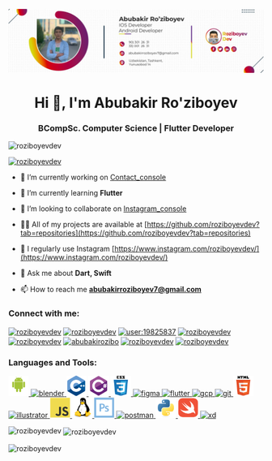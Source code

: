 ![logo](https://github.com/roziboyevdev/roziboyevdev/blob/main/1664665818733.jpeg)
<h1 align="center">Hi 👋, I'm Abubakir Ro'ziboyev</h1>
<h3 align="center">BCompSc. Computer Science | Flutter Developer</h3>

<p align="left"> <img src="https://komarev.com/ghpvc/?username=roziboyevdev&label=Profile%20views&color=0e75b6&style=flat" alt="roziboyevdev" /> </p>

<p align="left"> <a href="https://twitter.com/roziboyevdev" target="blank"><img src="https://img.shields.io/twitter/follow/roziboyevdev?logo=twitter&style=for-the-badge" alt="roziboyevdev" /></a> </p>

- 🔭 I’m currently working on [Contact_console](https://github.com/roziboyevdev/contact_full)

- 🌱 I’m currently learning **Flutter**

- 👯 I’m looking to collaborate on [Instagram_console](https://github.com/roziboyevdev/insta-clone)

- 👨‍💻 All of my projects are available at [https://github.com/roziboyevdev?tab=repositories](https://github.com/roziboyevdev?tab=repositories)

- 📝 I regularly use Instagram [https://www.instagram.com/roziboyevdev/](https://www.instagram.com/roziboyevdev/)

- 💬 Ask me about **Dart, Swift**

- 📫 How to reach me **abubakirroziboyev7@gmail.com**

<h3 align="left">Connect with me:</h3>
<p align="left">
<a href="https://twitter.com/roziboyevdev" target="blank"><img align="center" src="https://raw.githubusercontent.com/rahuldkjain/github-profile-readme-generator/master/src/images/icons/Social/twitter.svg" alt="roziboyevdev" height="30" width="40" /></a>
<a href="https://linkedin.com/in/roziboyevdev" target="blank"><img align="center" src="https://raw.githubusercontent.com/rahuldkjain/github-profile-readme-generator/master/src/images/icons/Social/linked-in-alt.svg" alt="roziboyevdev" height="30" width="40" /></a>
<a href="https://stackoverflow.com/users/user:19825837" target="blank"><img align="center" src="https://raw.githubusercontent.com/rahuldkjain/github-profile-readme-generator/master/src/images/icons/Social/stack-overflow.svg" alt="user:19825837" height="30" width="40" /></a>
<a href="https://fb.com/roziboyevdev" target="blank"><img align="center" src="https://raw.githubusercontent.com/rahuldkjain/github-profile-readme-generator/master/src/images/icons/Social/facebook.svg" alt="roziboyevdev" height="30" width="40" /></a>
<a href="https://instagram.com/roziboyevdev" target="blank"><img align="center" src="https://raw.githubusercontent.com/rahuldkjain/github-profile-readme-generator/master/src/images/icons/Social/instagram.svg" alt="roziboyevdev" height="30" width="40" /></a>
<a href="https://www.behance.net/abubakirozibo" target="blank"><img align="center" src="https://raw.githubusercontent.com/rahuldkjain/github-profile-readme-generator/master/src/images/icons/Social/behance.svg" alt="abubakirozibo" height="30" width="40" /></a>
<a href="https://www.leetcode.com/roziboyevdev" target="blank"><img align="center" src="https://raw.githubusercontent.com/rahuldkjain/github-profile-readme-generator/master/src/images/icons/Social/leet-code.svg" alt="roziboyevdev" height="30" width="40" /></a>
<a href="https://discord.gg/roziboyevdev" target="blank"><img align="center" src="https://raw.githubusercontent.com/rahuldkjain/github-profile-readme-generator/master/src/images/icons/Social/discord.svg" alt="roziboyevdev" height="30" width="40" /></a>
</p>

<h3 align="left">Languages and Tools:</h3>
<p align="left"> <a href="https://developer.android.com" target="_blank" rel="noreferrer"> <img src="https://raw.githubusercontent.com/devicons/devicon/master/icons/android/android-original-wordmark.svg" alt="android" width="40" height="40"/> </a> <a href="https://www.blender.org/" target="_blank" rel="noreferrer"> <img src="https://download.blender.org/branding/community/blender_community_badge_white.svg" alt="blender" width="40" height="40"/> </a> <a href="https://www.w3schools.com/cpp/" target="_blank" rel="noreferrer"> <img src="https://raw.githubusercontent.com/devicons/devicon/master/icons/cplusplus/cplusplus-original.svg" alt="cplusplus" width="40" height="40"/> </a> <a href="https://www.w3schools.com/cs/" target="_blank" rel="noreferrer"> <img src="https://raw.githubusercontent.com/devicons/devicon/master/icons/csharp/csharp-original.svg" alt="csharp" width="40" height="40"/> </a> <a href="https://www.w3schools.com/css/" target="_blank" rel="noreferrer"> <img src="https://raw.githubusercontent.com/devicons/devicon/master/icons/css3/css3-original-wordmark.svg" alt="css3" width="40" height="40"/> </a> <a href="https://www.figma.com/" target="_blank" rel="noreferrer"> <img src="https://www.vectorlogo.zone/logos/figma/figma-icon.svg" alt="figma" width="40" height="40"/> </a> <a href="https://flutter.dev" target="_blank" rel="noreferrer"> <img src="https://www.vectorlogo.zone/logos/flutterio/flutterio-icon.svg" alt="flutter" width="40" height="40"/> </a> <a href="https://cloud.google.com" target="_blank" rel="noreferrer"> <img src="https://www.vectorlogo.zone/logos/google_cloud/google_cloud-icon.svg" alt="gcp" width="40" height="40"/> </a> <a href="https://git-scm.com/" target="_blank" rel="noreferrer"> <img src="https://www.vectorlogo.zone/logos/git-scm/git-scm-icon.svg" alt="git" width="40" height="40"/> </a> <a href="https://www.w3.org/html/" target="_blank" rel="noreferrer"> <img src="https://raw.githubusercontent.com/devicons/devicon/master/icons/html5/html5-original-wordmark.svg" alt="html5" width="40" height="40"/> </a> <a href="https://www.adobe.com/in/products/illustrator.html" target="_blank" rel="noreferrer"> <img src="https://www.vectorlogo.zone/logos/adobe_illustrator/adobe_illustrator-icon.svg" alt="illustrator" width="40" height="40"/> </a> <a href="https://developer.mozilla.org/en-US/docs/Web/JavaScript" target="_blank" rel="noreferrer"> <img src="https://raw.githubusercontent.com/devicons/devicon/master/icons/javascript/javascript-original.svg" alt="javascript" width="40" height="40"/> </a> <a href="https://www.linux.org/" target="_blank" rel="noreferrer"> <img src="https://raw.githubusercontent.com/devicons/devicon/master/icons/linux/linux-original.svg" alt="linux" width="40" height="40"/> </a> <a href="https://www.photoshop.com/en" target="_blank" rel="noreferrer"> <img src="https://raw.githubusercontent.com/devicons/devicon/master/icons/photoshop/photoshop-line.svg" alt="photoshop" width="40" height="40"/> </a> <a href="https://postman.com" target="_blank" rel="noreferrer"> <img src="https://www.vectorlogo.zone/logos/getpostman/getpostman-icon.svg" alt="postman" width="40" height="40"/> </a> <a href="https://www.python.org" target="_blank" rel="noreferrer"> <img src="https://raw.githubusercontent.com/devicons/devicon/master/icons/python/python-original.svg" alt="python" width="40" height="40"/> </a> <a href="https://developer.apple.com/swift/" target="_blank" rel="noreferrer"> <img src="https://raw.githubusercontent.com/devicons/devicon/master/icons/swift/swift-original.svg" alt="swift" width="40" height="40"/> </a> <a href="https://www.adobe.com/products/xd.html" target="_blank" rel="noreferrer"> <img src="https://cdn.worldvectorlogo.com/logos/adobe-xd.svg" alt="xd" width="40" height="40"/> </a> </p>

<p><img align="left" src="https://github-readme-stats.vercel.app/api/top-langs?username=roziboyevdev&show_icons=true&locale=en&layout=compact" alt="roziboyevdev" /></p>

<p>&nbsp;<img align="center" src="https://github-readme-stats.vercel.app/api?username=roziboyevdev&show_icons=true&locale=en" alt="roziboyevdev" /></p>

<p><img align="center" src="https://github-readme-streak-stats.herokuapp.com/?user=roziboyevdev&" alt="roziboyevdev" /></p>
